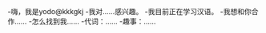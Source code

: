 -嗨，我是yodo@kkkgkj
-我对……感兴趣。
-我目前正在学习汉语。
-我想和你合作……
-怎么找到我……
-代词：……
-趣事：……

<!---
kkkgkj/kkkgkj是一个特殊的存储库，因为它的'README. Mdbiom（这个文件）出现在您的GitHub配置文件中。
您可以单击预览链接查看更改。
--->

